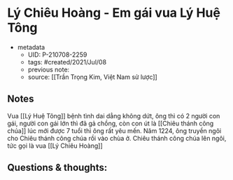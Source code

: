 # Lý Chiêu Hoàng - Em gái vua Lý Huệ Tông

- metadata
	- UID: P-210708-2259
	- tags: #created/2021/Jul/08
	- previous note: 
	- source: [[Trần Trọng Kim, Việt Nam sử lược]]

## Notes
Vua [[Lý Huệ Tông]] bệnh tình dai dẳng không dứt, ông thì có 2 người con gái, người con gái lớn thì đã gả chồng, còn con út là [[Chiêu thánh công chúa]] lúc mới được 7 tuổi thì ông rất yêu mến. Năm 1224, ông truyền ngôi cho Chiêu thánh công chúa rồi vào chùa ở. Chiêu thánh công chúa lên ngôi, tức gọi là vua [[Lý Chiêu Hoàng]]

## Questions & thoughts:

